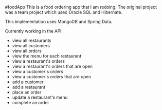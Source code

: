 #foodApp
This is a food ordering app that I am redoing. The original project was a team project which used Oracle SQL and Hibernate.

This implementation uses MongoDB and Spring Data.

Currently working in the API
* view all restaurants
* view all customers
* view all orders
* view the menu for each restaurant
* view a restaurant's orders
* view a restaurant's orders that are open
* view a customer's orders
* view a customer's orders that are open
* add a customer
* add a restaurant
* place an order
* update a restaurant's menu
* complete an order